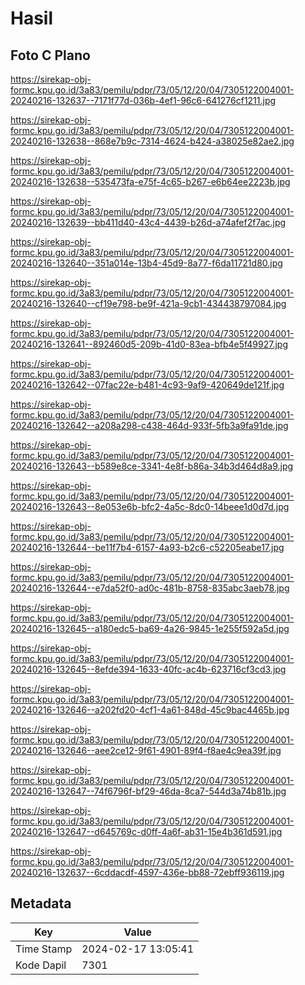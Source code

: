 # Hasil

## Foto C Plano

https://sirekap-obj-formc.kpu.go.id/3a83/pemilu/pdpr/73/05/12/20/04/7305122004001-20240216-132637--7171f77d-036b-4ef1-96c6-641276cf1211.jpg

https://sirekap-obj-formc.kpu.go.id/3a83/pemilu/pdpr/73/05/12/20/04/7305122004001-20240216-132638--868e7b9c-7314-4624-b424-a38025e82ae2.jpg

https://sirekap-obj-formc.kpu.go.id/3a83/pemilu/pdpr/73/05/12/20/04/7305122004001-20240216-132638--535473fa-e75f-4c65-b267-e6b64ee2223b.jpg

https://sirekap-obj-formc.kpu.go.id/3a83/pemilu/pdpr/73/05/12/20/04/7305122004001-20240216-132639--bb411d40-43c4-4439-b26d-a74afef2f7ac.jpg

https://sirekap-obj-formc.kpu.go.id/3a83/pemilu/pdpr/73/05/12/20/04/7305122004001-20240216-132640--351a014e-13b4-45d9-8a77-f6da11721d80.jpg

https://sirekap-obj-formc.kpu.go.id/3a83/pemilu/pdpr/73/05/12/20/04/7305122004001-20240216-132640--cf19e798-be9f-421a-9cb1-434438797084.jpg

https://sirekap-obj-formc.kpu.go.id/3a83/pemilu/pdpr/73/05/12/20/04/7305122004001-20240216-132641--892460d5-209b-41d0-83ea-bfb4e5f49927.jpg

https://sirekap-obj-formc.kpu.go.id/3a83/pemilu/pdpr/73/05/12/20/04/7305122004001-20240216-132642--07fac22e-b481-4c93-9af9-420649de121f.jpg

https://sirekap-obj-formc.kpu.go.id/3a83/pemilu/pdpr/73/05/12/20/04/7305122004001-20240216-132642--a208a298-c438-464d-933f-5fb3a9fa91de.jpg

https://sirekap-obj-formc.kpu.go.id/3a83/pemilu/pdpr/73/05/12/20/04/7305122004001-20240216-132643--b589e8ce-3341-4e8f-b86a-34b3d464d8a9.jpg

https://sirekap-obj-formc.kpu.go.id/3a83/pemilu/pdpr/73/05/12/20/04/7305122004001-20240216-132643--8e053e6b-bfc2-4a5c-8dc0-14beee1d0d7d.jpg

https://sirekap-obj-formc.kpu.go.id/3a83/pemilu/pdpr/73/05/12/20/04/7305122004001-20240216-132644--be11f7b4-6157-4a93-b2c6-c52205eabe17.jpg

https://sirekap-obj-formc.kpu.go.id/3a83/pemilu/pdpr/73/05/12/20/04/7305122004001-20240216-132644--e7da52f0-ad0c-481b-8758-835abc3aeb78.jpg

https://sirekap-obj-formc.kpu.go.id/3a83/pemilu/pdpr/73/05/12/20/04/7305122004001-20240216-132645--a180edc5-ba69-4a26-9845-1e255f592a5d.jpg

https://sirekap-obj-formc.kpu.go.id/3a83/pemilu/pdpr/73/05/12/20/04/7305122004001-20240216-132645--8efde394-1633-40fc-ac4b-623716cf3cd3.jpg

https://sirekap-obj-formc.kpu.go.id/3a83/pemilu/pdpr/73/05/12/20/04/7305122004001-20240216-132646--a202fd20-4cf1-4a61-848d-45c9bac4465b.jpg

https://sirekap-obj-formc.kpu.go.id/3a83/pemilu/pdpr/73/05/12/20/04/7305122004001-20240216-132646--aee2ce12-9f61-4901-89f4-f8ae4c9ea39f.jpg

https://sirekap-obj-formc.kpu.go.id/3a83/pemilu/pdpr/73/05/12/20/04/7305122004001-20240216-132647--74f6796f-bf29-46da-8ca7-544d3a74b81b.jpg

https://sirekap-obj-formc.kpu.go.id/3a83/pemilu/pdpr/73/05/12/20/04/7305122004001-20240216-132647--d645769c-d0ff-4a6f-ab31-15e4b361d591.jpg

https://sirekap-obj-formc.kpu.go.id/3a83/pemilu/pdpr/73/05/12/20/04/7305122004001-20240216-132637--6cddacdf-4597-436e-bb88-72ebff936119.jpg


## Metadata

| Key        | Value               |
| ---------- | ------------------- |
| Time Stamp | 2024-02-17 13:05:41 |
| Kode Dapil | 7301                |



